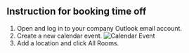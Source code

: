 ## Instruction for booking time off

 1. Open and log in to your company Outlook email account.
 2. Create a new calendar event. ![Calendar Event](img/Step1_2)
 3. Add a location and click All Rooms. 

<!--stackedit_data:
eyJoaXN0b3J5IjpbMTY2MDcyMjA4N119
-->